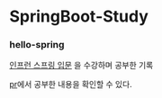 # SpringBoot-Study

### hello-spring

[인프런 스프링 입문](https://www.inflearn.com/course/%EC%8A%A4%ED%94%84%EB%A7%81-%EC%9E%85%EB%AC%B8-%EC%8A%A4%ED%94%84%EB%A7%81%EB%B6%80%ED%8A%B8/dashboard) 
을 수강하며 공부한 기록

[pr](https://github.com/JeeeunOh/SpringBoot-Study/pulls?q=is%3Apr+is%3Aclosed)에서 공부한 내용을 확인할 수 있다.
